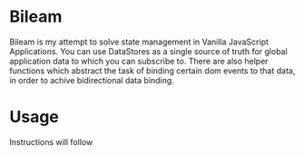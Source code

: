 # Bileam

Bileam is my attempt to solve state management in Vanilla JavaScript Applications. You can use DataStores as a single source of truth for global application data to which you can subscribe to.
There are also helper functions which abstract the task of binding certain dom events to that data, in order to achive bidirectional data binding.

# Usage

Instructions will follow